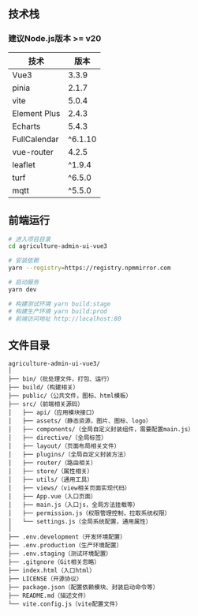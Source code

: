 
## 技术栈

### 建议Node.js版本 >= v20

| 技术         | 版本    |
| ------------ | ------- |
| Vue3         | 3.3.9   |
| pinia        | 2.1.7   |
| vite         | 5.0.4   |
| Element Plus | 2.4.3   |
| Echarts      | 5.4.3   |
| FullCalendar | ^6.1.10 |
| vue-router   | 4.2.5   |
| leaflet      | ^1.9.4  |
| turf         | ^6.5.0  |
| mqtt         | ^5.5.0  |

## 前端运行

```bash
# 进入项目目录
cd agriculture-admin-ui-vue3

# 安装依赖
yarn --registry=https://registry.npmmirror.com

# 启动服务
yarn dev

# 构建测试环境 yarn build:stage
# 构建生产环境 yarn build:prod
# 前端访问地址 http://localhost:80
```

## 文件目录

```
agriculture-admin-ui-vue3/
│
├── bin/（批处理文件，打包、运行）
├── build/（构建相关）
├── public/（公共文件，图标、html模板）
├── src/（前端相关源码）
│   ├── api/（应用模块接口）
│   ├── assets/（静态资源，图片、图标、logo）
│   ├── components/（全局自定义封装组件，需要配置main.js）
│   ├── directive/（全局标签）
│   ├── layout/（页面布局相关文件）
│   ├── plugins/（全局自定义封装方法）
│   ├── router/（路由相关）
│   ├── store/（属性相关）
│   ├── utils/（通用工具）
│   ├── views/（view相关页面实现代码）
│   ├── App.vue（入口页面）
│   ├── main.js（入口js，全局方法挂载等）
│   ├── permission.js（权限管理控制，拉取系统权限）
│   └── settings.js（全局系统配置，通用属性）
│
├── .env.development（开发环境配置）
├── .env.production（生产环境配置）
├── .env.staging（测试环境配置）
├── .gitgnore（Git相关忽略）
├── index.html（入口html）
├── LICENSE（开源协议）
├── package.json（配置依赖模块、封装启动命令等）
├── README.md（描述文件）
└── vite.config.js（vite配置文件）
```